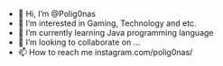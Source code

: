 - 👋 Hi, I’m @Polig0nas
- 👀 I’m interested in Gaming, Technology and etc.
- 🌱 I’m currently learning Java programming language 
- 💞️ I’m looking to collaborate on ...
- 📫 How to reach me instagram.com/polig0nas/

<!---
Polig0nas/Polig0nas is a ✨ special ✨ repository because its `README.md` (this file) appears on your GitHub profile.
You can click the Preview link to take a look at your changes.
--->
